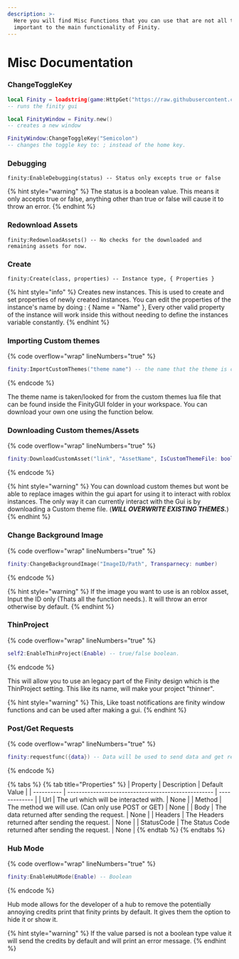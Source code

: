 ```yaml
---
description: >-
  Here you will find Misc Functions that you can use that are not all that
  important to the main functionality of Finity.
---
```


# Misc Documentation

### ChangeToggleKey

```lua
local Finity = loadstring(game:HttpGet("https://raw.githubusercontent.com/LocalSmail/Finity/main/Library"))()
-- runs the finity gui

local FinityWindow = Finity.new()
-- creates a new window

FinityWindow:ChangeToggleKey("Semicolon")
-- changes the toggle key to: ; instead of the home key.
```

### Debugging

```etlua
finity:EnableDebugging(status) -- Status only excepts true or false
```

{% hint style="warning" %}
The status is a boolean value. This means it only accepts true or false, anything other than true or false will cause it to throw an error.
{% endhint %}

### Redownload Assets

```etlua
finity:RedownloadAssets() -- No checks for the downloaded and remaining assets for now.
```

### Create

```etlua
finity:Create(class, properties) -- Instance type, { Properties }
```

{% hint style="info" %}
Creates new instances. This is used to create and set properties of newly created instances. You can edit the properties of the instance's name by doing : { Name = "Name" }, Every other valid property of the instance will work inside this without needing to define the instances variable constantly.
{% endhint %}

### Importing Custom themes

{% code overflow="wrap" lineNumbers="true" %}
```lua
finity:ImportCustomThemes("theme name") -- the name that the theme is called.
```
{% endcode %}

The theme name is taken/looked for from the custom themes lua file that can be found inside the FinityGUI folder in your workspace. You can download your own one using the function below.

### Downloading Custom themes/Assets

{% code overflow="wrap" lineNumbers="true" %}
```lua
finity:DownloadCustomAsset("link", "AssetName", IsCustomThemeFile: boolean)
```
{% endcode %}

{% hint style="warning" %}
You can download custom themes but wont be able to replace images within the gui apart for using it to interact with roblox instances. The only way it can currently interact with the Gui is by downloading a Custom theme file. (_**WILL OVERWRITE EXISTING THEMES.**_)
{% endhint %}

### Change Background Image

{% code overflow="wrap" lineNumbers="true" %}
```lua
finity:ChangeBackgroundImage("ImageID/Path", Transparnecy: number)
```
{% endcode %}

{% hint style="warning" %}
If the image you want to use is an roblox asset, Input the ID only (Thats all the function needs.). It will throw an error otherwise by default.
{% endhint %}

### ThinProject

{% code overflow="wrap" lineNumbers="true" %}
```lua
self2:EnableThinProject(Enable) -- true/false boolean.
```
{% endcode %}

This will allow you to use an legacy part of the Finity design which is the ThinProject setting. This like its name, will make your project "thinner".

{% hint style="warning" %}
This, Like toast notifications are finity window functions and can be used after making a gui.
{% endhint %}

### Post/Get Requests

{% code overflow="wrap" lineNumbers="true" %}
```lua
finity:requestfunc({data}) -- Data will be used to send data and get returned data. It is a table so you will need to make a table then parse the needed arguments to use it. Refer to our Example's for a demo: https://github.com/LocalSmail/Finity/tree/main/Examples
```
{% endcode %}

{% tabs %}
{% tab title="Properties" %}
| Property   | Description                                         | Default Value |
| ---------- | --------------------------------------------------- | ------------- |
| Url        | The url which will be interacted with.              | None          |
| Method     | The method we will use. (Can only use POST or GET)  | None          |
| Body       | The data returned after sending the request.        | None          |
| Headers    | The Headers returned after sending the request.     | None          |
| StatusCode | The Status Code returned after sending the request. | None          |
{% endtab %}
{% endtabs %}

### Hub Mode

{% code overflow="wrap" lineNumbers="true" %}
```lua
finity:EnableHubMode(Enable) -- Boolean
```
{% endcode %}

Hub mode allows for the developer of a hub to remove the potentially annoying credits print that finity prints by default. It gives them the option to hide it or show it.

{% hint style="warning" %}
If the value parsed is not a boolean type value it will send the credits by default and will print an error message.
{% endhint %}

